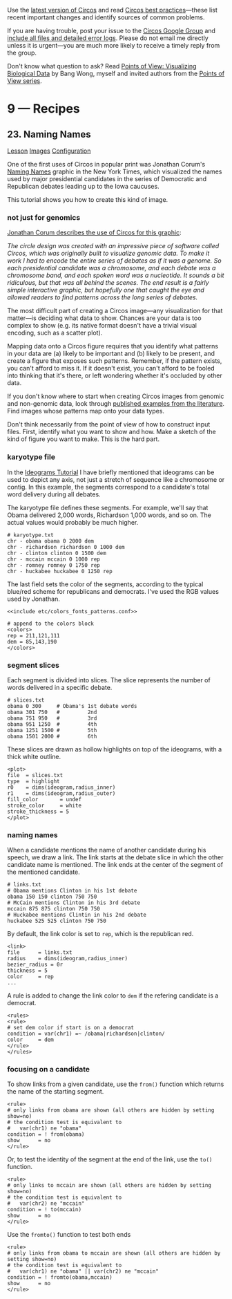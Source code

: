 Use the [latest version of Circos](/software/download/circos/) and read
[Circos best
practices](/documentation/tutorials/reference/best_practices/)—these list
recent important changes and identify sources of common problems.

If you are having trouble, post your issue to the [Circos Google
Group](https://groups.google.com/group/circos-data-visualization) and [include
all files and detailed error logs](/support/support/). Please do not email me
directly unless it is urgent—you are much more likely to receive a timely
reply from the group.

Don't know what question to ask? Read [Points of View: Visualizing Biological
Data](https://www.nature.com/nmeth/journal/v9/n12/full/nmeth.2258.html) by
Bang Wong, myself and invited authors from the [Points of View
series](https://mk.bcgsc.ca/pointsofview).

# 9 — Recipes

## 23\. Naming Names

[Lesson](/documentation/tutorials/recipes/naming_names/lesson)
[Images](/documentation/tutorials/recipes/naming_names/images)
[Configuration](/documentation/tutorials/recipes/naming_names/configuration)

One of the first uses of Circos in popular print was Jonathan Corum's [Naming
Names](https://www.nytimes.com/interactive/2007/12/15/us/politics/DEBATE.html)
graphic in the New York Times, which visualized the names used by major
presidential candidates in the series of Democratic and Republican debates
leading up to the Iowa caucuses.

This tutorial shows you how to create this kind of image.

### not just for genomics

[Jonathan Corum describes the use of Circos for this
graphic](https://www.nytimes.com/2008/02/25/business/media/25asktheeditors.html?pagewanted=5&_r=1):

_The circle design was created with an impressive piece of software called
Circos, which was originally built to visualize genomic data. To make it work
I had to encode the entire series of debates as if it was a genome. So each
presidential candidate was a chromosome, and each debate was a chromosome
band, and each spoken word was a nucleotide. It sounds a bit ridiculous, but
that was all behind the scenes. The end result is a fairly simple interactive
graphic, but hopefully one that caught the eye and allowed readers to find
patterns across the long series of debates._

The most difficult part of creating a Circos image—any visualization for that
matter—is deciding what data to show. Chances are your data is too complex to
show (e.g. its native format doesn't have a trivial visual encoding, such as a
scatter plot).

Mapping data onto a Circos figure requires that you identify what patterns in
your data are (a) likely to be important and (b) likely to be present, and
create a figure that exposes such patterns. Remember, if the pattern exists,
you can't afford to miss it. If it doesn't exist, you can't afford to be
fooled into thinking that it's there, or left wondering whether it's occluded
by other data.

If you don't know where to start when creating Circos images from genomic and
non-genomic data, look through [published examples from the
literature](/images/scientific_literature/). Find images whose patterns map
onto your data types.

Don't think necessarily from the point of view of how to construct input
files. First, identify what you want to show and how. Make a sketch of the
kind of figure you want to make. This is the hard part.

### karyotype file

In the [Ideograms Tutorial](/documentation/tutorials/ideograms/ideograms/) I
have briefly mentioned that ideograms can be used to depict any axis, not just
a stretch of sequence like a chromosome or contig. In this example, the
segments correspond to a candidate's total word delivery during all debates.

The karyotype file defines these segments. For example, we'll say that Obama
delivered 2,000 words, Richardson 1,000 words, and so on. The actual values
would probably be much higher.

    
    
    # karyotype.txt
    chr - obama obama 0 2000 dem
    chr - richardson richardson 0 1000 dem
    chr - clinton clinton 0 1500 dem
    chr - mccain mccain 0 1000 rep
    chr - romney romney 0 1750 rep
    chr - huckabee huckabee 0 1250 rep
    

The last field sets the color of the segments, according to the typical
blue/red scheme for republicans and democrats. I've used the RGB values used
by Jonathan.

    
    
    <<include etc/colors_fonts_patterns.conf>>
    
    # append to the colors block
    <colors>
    rep = 211,121,111
    dem = 85,143,190
    </colors>
    

### segment slices

Each segment is divided into slices. The slice represents the number of words
delivered in a specific debate.

    
    
    # slices.txt
    obama 0 300     # Obama's 1st debate words
    obama 301 750   #         2nd
    obama 751 950   #         3rd
    obama 951 1250  #         4th
    obama 1251 1500 #         5th
    obama 1501 2000 #         6th
    

These slices are drawn as hollow highlights on top of the ideograms, with a
thick white outline.

    
    
    <plot>
    file  = slices.txt
    type  = highlight
    r0    = dims(ideogram,radius_inner)
    r1    = dims(ideogram,radius_outer)
    fill_color       = undef
    stroke_color     = white
    stroke_thickness = 5
    </plot>
    

### naming names

When a candidate mentions the name of another candidate during his speech, we
draw a link. The link starts at the debate slice in which the other candidate
name is mentioned. The link ends at the center of the segment of the mentioned
candidate.

    
    
    # links.txt
    # Obama mentions Clinton in his 1st debate
    obama 150 150 clinton 750 750
    # McCain mentions Clinton in his 3rd debate
    mccain 875 875 clinton 750 750
    # Huckabee mentions Clintin in his 2nd debate
    huckabee 525 525 clinton 750 750
    

By default, the link color is set to `rep`, which is the republican red.

    
    
    <link>
    file      = links.txt
    radius    = dims(ideogram,radius_inner)
    bezier_radius = 0r
    thickness = 5
    color     = rep 
    ...
    

A rule is added to change the link color to `dem` if the refering candidate is
a democrat.

    
    
    <rules>
    <rule>
    # set dem color if start is on a democrat
    condition = var(chr1) =~ /obama|richardson|clinton/
    color     = dem
    </rule>
    </rules>
    

### focusing on a candidate

To show links from a given candidate, use the `from()` function which returns
the name of the starting segment.

    
    
    <rule>
    # only links from obama are shown (all others are hidden by setting show=no)
    # the condition test is equivalent to
    #   var(chr1) ne "obama"
    condition = ! from(obama)  
    show      = no
    </rule>
    

Or, to test the identity of the segment at the end of the link, use the `to()`
function.

    
    
    <rule>
    # only links to mccain are shown (all others are hidden by setting show=no)
    # the condition test is equivalent to
    #   var(chr2) ne "mccain"
    condition = ! to(mccain)
    show      = no
    </rule>
    

Use the `fromto()` function to test both ends

    
    
    <rule>
    # only links from obama to mccain are shown (all others are hidden by setting show=no)
    # the condition test is equivalent to
    #   var(chr1) ne "obama" || var(chr2) ne "mccain"
    condition = ! fromto(obama,mccain)
    show      = no
    </rule>
    

